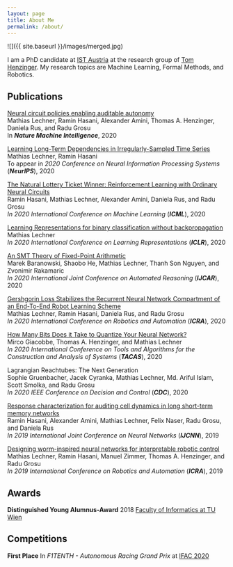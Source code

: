 ```yaml
---
layout: page
title: About Me
permalink: /about/
---
```


![]({{ site.baseurl }}/images/merged.jpg)

I am a PhD candidate at [IST Austria](https://ist.ac.at/) at the research group of [Tom Henzinger](https://ist.ac.at/en/research/henzinger-group/).
My research topics are Machine Learning, Formal Methods, and Robotics.

## Publications

[Neural circuit policies enabling auditable autonomy](https://www.nature.com/articles/s42256-020-00237-3)  
Mathias Lechner, Ramin Hasani, Alexander Amini, Thomas A. Henzinger, Daniela Rus, and Radu Grosu   
In ***Nature Machine Intelligence***, 2020

[Learning Long-Term Dependencies in Irregularly-Sampled Time Series](https://arxiv.org/pdf/2006.04418.pdf)  
Mathias Lechner, Ramin Hasani  
To appear in *2020 Conference on Neural Information Processing Systems* (***NeurIPS***), 2020

[The Natural Lottery Ticket Winner: Reinforcement Learning with Ordinary Neural Circuits](https://proceedings.icml.cc/static/paper_files/icml/2020/2398-Paper.pdf)  
Ramin Hasani, Mathias Lechner, Alexander Amini, Daniela Rus, and Radu Grosu  
*In 2020 International Conference on Machine Learning* (***ICML***), 2020

[Learning Representations for binary classification without backpropagation](https://openreview.net/forum?id=Bke61krFvS)  
Mathias Lechner  
*In 2020 International Conference on Learning Representations* (***ICLR***), 2020

[An SMT Theory of Fixed-Point Arithmetic](https://soarlab.org/papers/2020_ijcar_bhlnr.pdf)  
Marek Baranowski, Shaobo He, Mathias Lechner, Thanh Son Nguyen, and Zvonimir Rakamaric  
*In 2020 International Joint Conference on Automated Reasoning* (***IJCAR***), 2020

[Gershgorin Loss Stabilizes the Recurrent Neural Network Compartment of an End-To-End Robot Learning Scheme](https://ti.tuwien.ac.at/cps/people/grosu/files/icra20.pdf)  
Mathias Lechner, Ramin Hasani, Daniela Rus, and Radu Grosu  
*In 2020 International Conference on Robotics and Automation* (***ICRA***), 2020

[How Many Bits Does it Take to Quantize Your Neural Network?](https://link.springer.com/chapter/10.1007/978-3-030-45237-7_5)  
Mirco Giacobbe, Thomas A. Henzinger, and Mathias Lechner  
*In 2020  International Conference on Tools and Algorithms for the Construction and Analysis of Systems* (***TACAS***), 2020

Lagrangian Reachtubes: The Next Generation  
Sophie Gruenbacher, Jacek Cyranka, Mathias Lechner, Md. Ariful Islam, Scott Smolka, and Radu Grosu  
*In 2020 IEEE Conference on Decision and Control* (***CDC***), 2020

[Response characterization for auditing cell dynamics in long short-term memory networks](https://ti.tuwien.ac.at/cps/people/grosu/files/ijcnn19.pdf)  
Ramin Hasani, Alexander Amini, Mathias Lechner, Felix Naser, Radu Grosu, and Daniela Rus  
*In 2019 International Joint Conference on Neural Networks* (***IJCNN***), 2019

[Designing worm-inspired neural networks for interpretable robotic control](https://ieeexplore.ieee.org/document/8793840)  
Mathias Lechner, Ramin Hasani, Manuel Zimmer, Thomas A. Henzinger, and Radu Grosu  
*In 2019 International Conference on Robotics and Automation* (***ICRA***), 2019


## Awards

**Distinguished Young Alumnus-Award** 2018 [Faculty of Informatics at TU Wien](http://www.informatik.tuwien.ac.at/studium/studierende/epilog/2017ws)


## Competitions

**First Place** In *F1TENTH - Autonomous Racing Grand Prix* at [IFAC 2020](https://f1tenth.org/ifac2020.html)